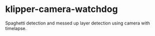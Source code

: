 # klipper-camera-watchdog
Spaghetti detection and messed up layer detection using camera with timelapse.
